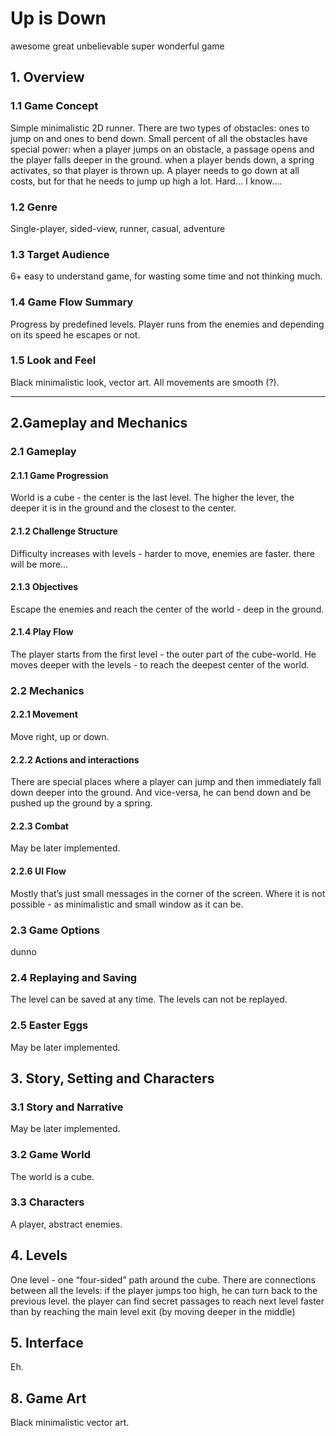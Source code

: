 # Up is Down
awesome great unbelievable super wonderful game 

## 1. Overview

### 1.1 Game Concept
Simple minimalistic 2D runner. There are two types of obstacles: ones to jump on and ones to bend down. Small percent of all the obstacles have special power:
when a player jumps on an obstacle, a passage opens and the player falls deeper in the ground.
when a player bends down, a spring activates, so that player is thrown up.
A player needs to go down at all costs, but for that he needs to jump up high a lot. 
Hard… I know….

### 1.2 Genre
Single-player, sided-view, runner, casual, adventure

### 1.3 Target Audience
6+ easy to understand game, for wasting some time and not thinking much.

### 1.4 Game Flow Summary
Progress by predefined levels. Player runs from the enemies and depending on its speed he escapes or not.

### 1.5 Look and Feel
Black minimalistic look, vector art. All movements are smooth (?). 

----

## 2.Gameplay and Mechanics

### 2.1 Gameplay

#### 2.1.1 Game Progression
World is a cube - the center is the last level. The higher the lever, the deeper it is in the ground and the closest to the center.

#### 2.1.2 Challenge Structure
Difficulty increases with levels - harder to move, enemies are faster.
there will be more…

#### 2.1.3 Objectives
Escape the enemies and reach the center of the world - deep in the ground.

#### 2.1.4 Play Flow
The player starts from the first level - the outer part of the cube-world. He moves deeper with the levels - to reach the deepest center of the world.

### 2.2 Mechanics
#### 2.2.1 Movement
Move right, up or down.

#### 2.2.2 Actions and interactions
There are special places where a player can jump and then immediately fall down deeper into the ground. And vice-versa, he can bend down and be pushed up the ground by a spring.

#### 2.2.3 Combat
May be later implemented.

#### 2.2.6 UI Flow
Mostly that’s just small messages in the corner of the screen. Where it is not possible - as minimalistic and small window as it can be.

### 2.3 Game Options
dunno

### 2.4 Replaying and Saving
The level can be saved at any time. The levels can not be replayed.

### 2.5 Easter Eggs
May be later implemented.

## 3. Story, Setting and Characters
### 3.1 Story and Narrative
May be later implemented.

### 3.2 Game World
The world is a cube.

### 3.3 Characters
A player, abstract enemies.

## 4. Levels
One level - one “four-sided” path around the cube.
There are connections between all the levels:
if the player jumps too high, he can turn back to the previous level.
the player can find secret passages to reach next level faster than by reaching the main level exit (by moving deeper in the middle)

## 5. Interface
Eh.

## 8. Game Art
Black minimalistic vector art.







